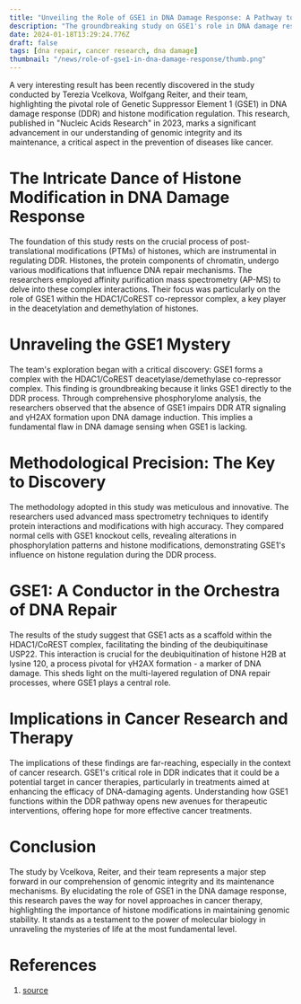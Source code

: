 ```yaml
---
title: "Unveiling the Role of GSE1 in DNA Damage Response: A Pathway to Understanding Genome Integrity"
description: "The groundbreaking study on GSE1's role in DNA damage response, shedding light on the intricate mechanisms of genomic integrity and their implications in medical research, particularly in cancer therapy."
date: 2024-01-18T13:29:24.776Z
draft: false
tags: [dna repair, cancer research, dna damage]
thumbnail: "/news/role-of-gse1-in-dna-damage-response/thumb.png"
---
```


A very interesting result has been recently discovered in the study conducted by Terezia Vcelkova, Wolfgang Reiter, and their team, highlighting the pivotal role of Genetic Suppressor Element 1 (GSE1) in DNA damage response (DDR) and histone modification regulation. This research, published in "Nucleic Acids Research" in 2023, marks a significant advancement in our understanding of genomic integrity and its maintenance, a critical aspect in the prevention of diseases like cancer.


# The Intricate Dance of Histone Modification in DNA Damage Response
The foundation of this study rests on the crucial process of post-translational modifications (PTMs) of histones, which are instrumental in regulating DDR. Histones, the protein components of chromatin, undergo various modifications that influence DNA repair mechanisms. The researchers employed affinity purification mass spectrometry (AP-MS) to delve into these complex interactions. Their focus was particularly on the role of GSE1 within the HDAC1/CoREST co-repressor complex, a key player in the deacetylation and demethylation of histones.

# Unraveling the GSE1 Mystery
The team's exploration began with a critical discovery: GSE1 forms a complex with the HDAC1/CoREST deacetylase/demethylase co-repressor complex. This finding is groundbreaking because it links GSE1 directly to the DDR process. Through comprehensive phosphorylome analysis, the researchers observed that the absence of GSE1 impairs DDR ATR signaling and γH2AX formation upon DNA damage induction. This implies a fundamental flaw in DNA damage sensing when GSE1 is lacking.

# Methodological Precision: The Key to Discovery
The methodology adopted in this study was meticulous and innovative. The researchers used advanced mass spectrometry techniques to identify protein interactions and modifications with high accuracy. They compared normal cells with GSE1 knockout cells, revealing alterations in phosphorylation patterns and histone modifications, demonstrating GSE1's influence on histone regulation during the DDR process.

# GSE1: A Conductor in the Orchestra of DNA Repair
The results of the study suggest that GSE1 acts as a scaffold within the HDAC1/CoREST complex, facilitating the binding of the deubiquitinase USP22. This interaction is crucial for the deubiquitination of histone H2B at lysine 120, a process pivotal for γH2AX formation - a marker of DNA damage. This sheds light on the multi-layered regulation of DNA repair processes, where GSE1 plays a central role.

#  Implications in Cancer Research and Therapy
The implications of these findings are far-reaching, especially in the context of cancer research. GSE1's critical role in DDR indicates that it could be a potential target in cancer therapies, particularly in treatments aimed at enhancing the efficacy of DNA-damaging agents. Understanding how GSE1 functions within the DDR pathway opens new avenues for therapeutic interventions, offering hope for more effective cancer treatments.

# Conclusion
The study by Vcelkova, Reiter, and their team represents a major step forward in our comprehension of genomic integrity and its maintenance mechanisms. By elucidating the role of GSE1 in the DNA damage response, this research paves the way for novel approaches in cancer therapy, highlighting the importance of histone modifications in maintaining genomic stability. It stands as a testament to the power of molecular biology in unraveling the mysteries of life at the most fundamental level.

# References

1. [source](https://academic.oup.com/nar/article/51/21/11748/7329474)